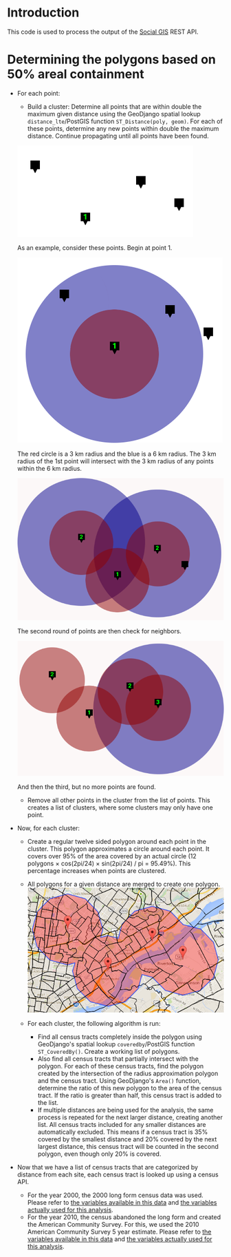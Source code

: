 Introduction
============

This code is used to process the output of the [Social GIS](https://github.com/GK-12/SGIS-backend) REST API.

Determining the polygons based on 50% areal containment
========================================================

* For each point:
	* Build a cluster: Determine all points that are within double the maximum given distance using the GeoDjango spatial lookup ```distance_lte```/PostGIS function ```ST_Distance(poly, geom)```. For each of these points, determine any new points within double the maximum distance. Continue propagating until all points have been found.

	![An Arrangement of Points](https://raw.githubusercontent.com/kathleentully/process_haz_waste/master/example/points.png)

	As an example, consider these points. Begin at point 1.

	![Point 1 with 3 km and 6 km radii](https://raw.githubusercontent.com/kathleentully/process_haz_waste/master/example/points-step1.png)

	The red circle is a 3 km radius and the blue is a 6 km radius. The 3 km radius of the 1st point will intersect with the 3 km radius of any points within the 6 km radius. 

	![Second Round of Points](https://raw.githubusercontent.com/kathleentully/process_haz_waste/master/example/points-step2.png)

	The second round of points are then check for neighbors.

	![Third Round of Points](https://raw.githubusercontent.com/kathleentully/process_haz_waste/master/example/points-step3.png)

	And then the third, but no more points are found.
	* Remove all other points in the cluster from the list of points. This creates a list of clusters, where some clusters may only have one point.
* Now, for each cluster:
	* Create a regular twelve sided polygon around each point in the cluster. This polygon approximates a circle around each point. It covers over 95% of the area covered by an actual circle (12 polygons × cos(2pi/24) × sin(2pi/24) / pi = 95.49%). This percentage increases when points are clustered.
	* All polygons for a given distance are merged to create one polygon. 
	![An Example of a Merged Polygon](https://raw.githubusercontent.com/kathleentully/process_haz_waste/master/example/polygon.png)

	* For each cluster, the following algorithm is run:
		* Find all census tracts completely inside the polygon using GeoDjango's spatial lookup ```coveredby```/PostGIS function ```ST_CoveredBy()```. Create a working list of polygons.
		* Also find all census tracts that partially intersect with the polygon. For each of these census tracts, find the polygon created by the intersection of the radius approximation polygon and the census tract. Using GeoDjango's ```Area()``` function, determine the ratio of this new polygon to the area of the census tract. If the ratio is greater than half, this census tract is added to the list.
		* If multiple distances are being used for the analysis, the same process is repeated for the next larger distance, creating another list. All census tracts included for any smaller distances are automatically excluded. This means if a census tract is 35% covered by the smallest distance and 20% covered by the next largest distance, this census tract will be counted in the second polygon, even though only 20% is covered.
* Now that we have a list of census tracts that are categorized by distance from each site, each census tract is looked up using a census API.
	* For the year 2000, the 2000 long form census data was used. Please refer to [the variables available in this data](http://api.census.gov/data/2000/sf3/variables.html) and [the variables actually used for this analysis](2000-variables.md).
	* For the year 2010, the census abandoned the long form and created the American Community Survey. For this, we used the 2010 American Community Survey 5 year estimate. Please refer to [the variables available in this data](http://api.census.gov/data/2010/acs5/variables.html) and [the variables actually used for this analysis](2010-variables.md).
